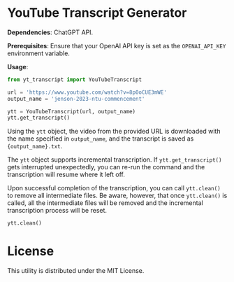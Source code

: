 # YouTube Transcript Generator

**Dependencies**: ChatGPT API.

**Prerequisites**: Ensure that your OpenAI API key is set as the `OPENAI_API_KEY` environment variable.

**Usage**:
```py
from yt_transcript import YouTubeTranscript

url = 'https://www.youtube.com/watch?v=8p0oCUE3mWE'
output_name = 'jenson-2023-ntu-commencement'

ytt = YouTubeTranscript(url, output_name)
ytt.get_transcript()
```

Using the `ytt` object, the video from the provided URL is downloaded with the name specified in `output_name`, and the transcript is saved as `{output_name}.txt`.

The `ytt` object supports incremental transcription. If `ytt.get_transcript()` gets interrupted unexpectedly, you can re-run the command and the transcription will resume where it left off.

Upon successful completion of the transcription, you can call `ytt.clean()` to remove all intermediate files. Be aware, however, that once `ytt.clean()` is called, all the intermediate files will be removed and the incremental transcription process will be reset.

```py
ytt.clean()
```

# License
This utility is distributed under the MIT License.
